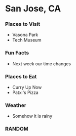 # San Jose, CA

### Places to Visit
- Vasona Park
- Tech Museum

### Fun Facts
- Next week our time changes

### Places to Eat
- Curry Up Now
- Patxi's Pizza

### Weather
- Somehow it is rainy

### RANDOM

